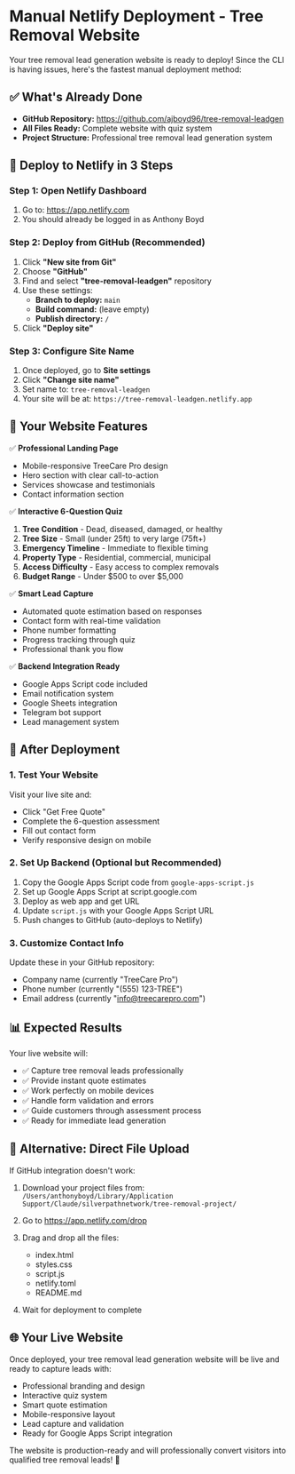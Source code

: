 # Manual Netlify Deployment - Tree Removal Website

Your tree removal lead generation website is ready to deploy! Since the CLI is having issues, here's the fastest manual deployment method:

## ✅ What's Already Done

- **GitHub Repository:** https://github.com/ajboyd96/tree-removal-leadgen
- **All Files Ready:** Complete website with quiz system
- **Project Structure:** Professional tree removal lead generation system

## 🚀 Deploy to Netlify in 3 Steps

### Step 1: Open Netlify Dashboard
1. Go to: https://app.netlify.com
2. You should already be logged in as Anthony Boyd

### Step 2: Deploy from GitHub (Recommended)
1. Click **"New site from Git"**
2. Choose **"GitHub"** 
3. Find and select **"tree-removal-leadgen"** repository
4. Use these settings:
   - **Branch to deploy:** `main`
   - **Build command:** (leave empty)
   - **Publish directory:** `/`
5. Click **"Deploy site"**

### Step 3: Configure Site Name
1. Once deployed, go to **Site settings**
2. Click **"Change site name"**  
3. Set name to: `tree-removal-leadgen`
4. Your site will be at: `https://tree-removal-leadgen.netlify.app`

## 🌳 Your Website Features

✅ **Professional Landing Page**
- Mobile-responsive TreeCare Pro design
- Hero section with clear call-to-action
- Services showcase and testimonials
- Contact information section

✅ **Interactive 6-Question Quiz**
1. **Tree Condition** - Dead, diseased, damaged, or healthy
2. **Tree Size** - Small (under 25ft) to very large (75ft+)  
3. **Emergency Timeline** - Immediate to flexible timing
4. **Property Type** - Residential, commercial, municipal
5. **Access Difficulty** - Easy access to complex removals
6. **Budget Range** - Under $500 to over $5,000

✅ **Smart Lead Capture**
- Automated quote estimation based on responses
- Contact form with real-time validation
- Phone number formatting
- Progress tracking through quiz
- Professional thank you flow

✅ **Backend Integration Ready**
- Google Apps Script code included
- Email notification system
- Google Sheets integration
- Telegram bot support
- Lead management system

## 🔧 After Deployment

### 1. Test Your Website
Visit your live site and:
- Click "Get Free Quote" 
- Complete the 6-question assessment
- Fill out contact form
- Verify responsive design on mobile

### 2. Set Up Backend (Optional but Recommended)
1. Copy the Google Apps Script code from `google-apps-script.js`
2. Set up Google Apps Script at script.google.com
3. Deploy as web app and get URL
4. Update `script.js` with your Google Apps Script URL
5. Push changes to GitHub (auto-deploys to Netlify)

### 3. Customize Contact Info
Update these in your GitHub repository:
- Company name (currently "TreeCare Pro")
- Phone number (currently "(555) 123-TREE") 
- Email address (currently "info@treecarepro.com")

## 📊 Expected Results

Your live website will:
- ✅ Capture tree removal leads professionally
- ✅ Provide instant quote estimates 
- ✅ Work perfectly on mobile devices
- ✅ Handle form validation and errors
- ✅ Guide customers through assessment process
- ✅ Ready for immediate lead generation

## 🎯 Alternative: Direct File Upload

If GitHub integration doesn't work:

1. Download your project files from: 
   `/Users/anthonyboyd/Library/Application Support/Claude/silverpathnetwork/tree-removal-project/`

2. Go to https://app.netlify.com/drop

3. Drag and drop all the files:
   - index.html
   - styles.css  
   - script.js
   - netlify.toml
   - README.md

4. Wait for deployment to complete

## 🌐 Your Live Website

Once deployed, your tree removal lead generation website will be live and ready to capture leads with:

- Professional branding and design
- Interactive quiz system  
- Smart quote estimation
- Mobile-responsive layout
- Lead capture and validation
- Ready for Google Apps Script integration

The website is production-ready and will professionally convert visitors into qualified tree removal leads! 🌳